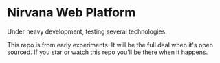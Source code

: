 Nirvana Web Platform
====================


Under heavy development, testing several technologies.

This repo is from early experiments.  It will be the full deal when it's open
sourced.  If you star or watch this repo you'll be there when it happens.
